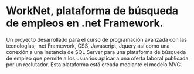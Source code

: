 # WorkNet, plataforma de búsqueda de empleos en .net Framework.
Un proyecto desarrollado para el curso de programación avanzada con las tecnologías; .net Framework, CSS, Javascript, Jquery así como una conexión a una instancia de SQL Server para una plataforma de búsqueda de empleo que permite a los usuarios aplicar a una oferta laboral publicada por un reclutador. Esta plataforma está creada mediante el modelo MVC. 
